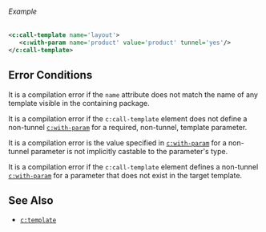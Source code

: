 <div class="note eg" markdown="1">

###### Example
```xml
<c:call-template name='layout'>
   <c:with-param name='product' value='product' tunnel='yes'/>
</c:call-template>
```

</div>

## Error Conditions

It is a compilation error if the `name` attribute does not match the name of any template visible in the containing package.

It is a compilation error if the `c:call-template` element does not define a non-tunnel [`c:with-param`](with-param.html) for a required, non-tunnel, template parameter.

It is a compilation error is the value specified in [`c:with-param`](with-param.html) for a non-tunnel parameter is not implicitly castable to the parameter's type.

It is a compilation error if the `c:call-template` element defines a non-tunnel [`c:with-param`](with-param.html) for a parameter that does not exist in the target template.

## See Also

- [`c:template`](template.html)
